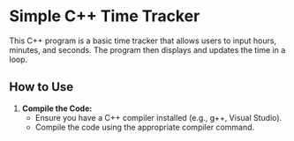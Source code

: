 # Simple C++ Time Tracker

This C++ program is a basic time tracker that allows users to input hours, minutes, and seconds. The program then displays and updates the time in a loop.

## How to Use

1. **Compile the Code:**
   - Ensure you have a C++ compiler installed (e.g., g++, Visual Studio).
   - Compile the code using the appropriate compiler command.

   
